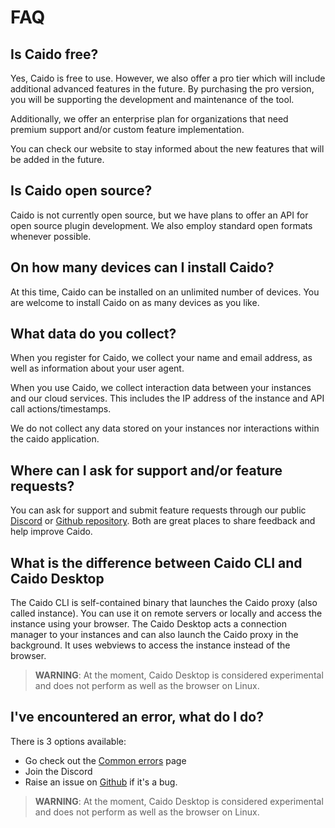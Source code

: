 # FAQ

## Is Caido free?

Yes, Caido is free to use. However, we also offer a pro tier which will include additional advanced features in the future. By purchasing the pro version, you will be supporting the development and maintenance of the tool.

Additionally, we offer an enterprise plan for organizations that need premium support and/or custom feature implementation.

You can check our website to stay informed about the new features that will be added in the future.

## Is Caido open source?

Caido is not currently open source, but we have plans to offer an API for open source plugin development. We also employ standard open formats whenever possible.

## On how many devices can I install Caido?

At this time, Caido can be installed on an unlimited number of devices. You are welcome to install Caido on as many devices as you like.

## What data do you collect?

When you register for Caido, we collect your name and email address, as well as information about your user agent.

When you use Caido, we collect interaction data between your instances and our cloud services. This includes the IP address of the instance and API call actions/timestamps.

We do not collect any data stored on your instances nor interactions within the caido application.

## Where can I ask for support and/or feature requests?

You can ask for support and submit feature requests through our public <a href="https://links.caido.io/www-discord" target="_blank">Discord</a> or <a href="https://links.caido.io/www-github-issues" target="_blank">Github repository</a>. Both are great places to share feedback and help improve Caido.

## What is the difference between Caido CLI and Caido Desktop

The Caido CLI is self-contained binary that launches the Caido proxy (also called instance). You can use it on remote servers or locally and access the instance using your browser. The Caido Desktop acts a connection manager to your instances and can also launch the Caido proxy in the background. It uses webviews to access the instance instead of the browser.

> **WARNING**: At the moment, Caido Desktop is considered experimental and does not perform as well as the browser on Linux.

## I've encountered an error, what do I do?

There is 3 options available:

- Go check out the [Common errors](/src/common_errors.md) page
- Join the Discord
- Raise an issue on [Github](https://github.com/caido/caido) if it's a bug.

> **WARNING**: At the moment, Caido Desktop is considered experimental and does not perform as well as the browser on Linux.
